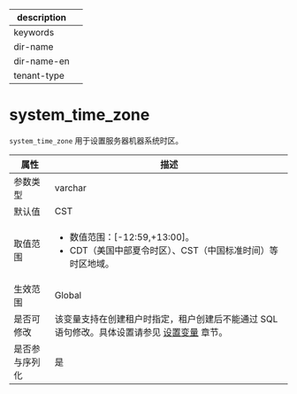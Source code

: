 |description||
|---|---|
|keywords||
|dir-name||
|dir-name-en||
|tenant-type||

# system_time_zone

`system_time_zone` 用于设置服务器机器系统时区。

| **属性**  |                                                              **描述**                                                              |
|---------|----------------------------------------------------------------------------------------------------------------------------------|
| 参数类型    | varchar                                       |
| 默认值     | CST                                           |
| 取值范围    | <ul><li> 数值范围：\[-12:59,+13:00\]。 </li> <li> CDT（美国中部夏令时区）、CST（中国标准时间）等时区地域。 </li> </ul>     |
| 生效范围    | Global                                        |
| 是否可修改   | 该变量支持在创建租户时指定，租户创建后不能通过 SQL 语句修改。具体设置请参见 [设置变量](../../../200.system-management/200.configuration-management/300.set-variables.md) 章节。                          |
| 是否参与序列化 | 是                                             |
